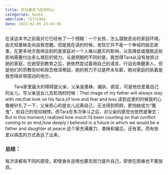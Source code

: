 ```yaml
---
title: 你当像鸟飞往你的山
categories: books
abbrlink: f573199d
date: 2023-02-05 23:45:56
---
```


在读这本书之前我对它已经有了一个预期：一个女孩，怎么摆脱恶劣的家庭环境，由无知愚昧走向自我觉醒。但是我在读的时候，发现它并不是一个单纯的励志故事，在更多地方我体会到的是家庭对一个人难以磨灭的影响，以及降低或摆脱这些影响需要付出多么艰巨的努力。与我预期的不同的是，我觉得Tara从没有放弃过她的家庭，在她受到教育之后，她依然尝试着用自己的语言、行动去唤醒家人，但是他们的宗教信仰和观念根深蒂固，她的努力不过是杯水车薪。她对家庭的执着是我觉得非常感动的地方。

　　Tara家里最大的障碍是父亲，父亲是愚昧、偏执、疯狂，可是他也爱着自己的女儿。写父亲送女儿去机场的时候：That image of my father will always stay with me:that look on his face,of love and fear and loss.读到这里的时候我的心像被针扎了一下，父亲担心的是女儿远离自己，无法得到照顾，更怕她成为“魔鬼”，和自己的信仰相悖。而Tara在多次争斗之后，对父亲的感觉也依然是眷恋：But in this moment,I realized how much I’d been counting on that conflict coming to an end,how deeply I believed in a future in which we would be a father and daughter at peace.这个家充满暴力、愚昧和偏见，还有爱。而有些爱以病态的方式表达了出来。
### 总结：

每次读都有不同的感受，即使身处逆境也要去努力提升自己，即使在困难也不要放弃。
